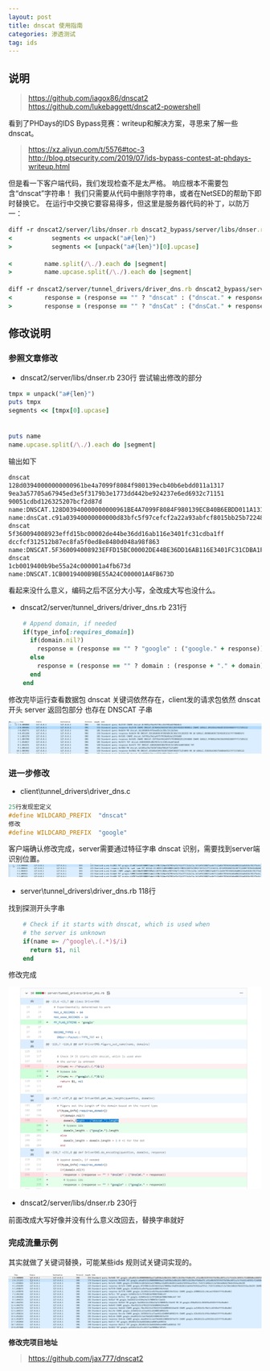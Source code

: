 ```yaml
---
layout: post
title: dnscat 使用指南
categories: 渗透测试
tag: ids
---
```


## 说明

> https://github.com/iagox86/dnscat2
> https://github.com/lukebaggett/dnscat2-powershell

看到了PHDays的IDS Bypass竞赛：writeup和解决方案，寻思来了解一些dnscat。
> https://xz.aliyun.com/t/5576#toc-3
> http://blog.ptsecurity.com/2019/07/ids-bypass-contest-at-phdays-writeup.html

但是看一下客户端代码，我们发现检查不是太严格。 响应根本不需要包含“dnscat”字符串！ 我们只需要从代码中删除字符串，或者在NetSED的帮助下即时替换它。 在运行中交换它要容易得多，但这里是服务器代码的补丁，以防万一：

```ruby
diff -r dnscat2/server/libs/dnser.rb dnscat2_bypass/server/libs/dnser.rb
<           segments << unpack("a#{len}")
>           segments << [unpack("a#{len}")[0].upcase]

<         name.split(/\./).each do |segment|
>         name.upcase.split(/\./).each do |segment|

diff -r dnscat2/server/tunnel_drivers/driver_dns.rb dnscat2_bypass/server/tunnel_drivers/driver_dns.rb
<         response = (response == "" ? "dnscat" : ("dnscat." + response))
>         response = (response == "" ? "dnsCat" : ("dnsCat." + response))
```

## 修改说明

### 参照文章修改

- dnscat2/server/libs/dnser.rb  230行
尝试输出修改的部分

```ruby
tmpx = unpack("a#{len}")
puts tmpx
segments << [tmpx[0].upcase]


puts name
name.upcase.split(/\./).each do |segment|
```

输出如下

```text
dnscat
128d03940000000000961be4a7099f8084f980139ecb40b6ebdd011a1317
9ea3a57705a67945ed3e5f3179b3e1773dd442be924237e6ed6932c71151
90051cdbd126325207bcf2d87d
name:DNSCAT.128D03940000000000961BE4A7099F8084F980139ECB40B6EBDD011A1317.9EA3A57705A67945ED3E5F3179B3E1773DD442BE924237E6ED6932C71151.90051CDBD126325207BCF2D87D
name:dnsCat.c91a03940000000000d83bfc5f97cefcf2a22a93abfcf8015bb25b722482077.f8dd8761a554591e4e72e76e2a94fc3756e25ba0305f72a8db46ef97559a768.017f24417e1068585169
dnscat
5f360094008923effd15bc00002de44be36dd16ab116e3401fc31cdba1ff
dccfcf312512b87ec8fa5f0ed8e8480d048a98f863
name:DNSCAT.5F360094008923EFFD15BC00002DE44BE36DD16AB116E3401FC31CDBA1FF.DCCFCF312512B87EC8FA5F0ED8E8480D048A98F863
dnscat
1cb0019400b9be55a24c000001a4fb673d
name:DNSCAT.1CB0019400B9BE55A24C000001A4FB673D
```

看起来没什么意义，编码之后不区分大小写，全改成大写也没什么。

- dnscat2/server/tunnel_drivers/driver_dns.rb  231行

```ruby
    # Append domain, if needed
    if(type_info[:requires_domain])
      if(domain.nil?)
        response = (response == "" ? "google" : ("google." + response))
      else
        response = (response == "" ? domain : (response + "." + domain))
      end
    end
```
 
修改完毕运行查看数据包 dnscat 关键词依然存在，client发的请求包依然 dnscat 开头
server 返回包部分 也存在 DNSCAT 子串

![](/styles/images/2019-7/dnscatpcap.jpg)

### 进一步修改

- client\tunnel_drivers\driver_dns.c

```c
25行发现宏定义
#define WILDCARD_PREFIX  "dnscat"
修改
#define WILDCARD_PREFIX  "google"
```

客户端确认修改完成，server需要通过特征字串 dnscat 识别，需要找到server端识别位置。
![](/styles/images/2019-7/dnscatclient.jpg)

- server\tunnel_drivers\driver_dns.rb 118行

找到探测开头字串

```ruby
    # Check if it starts with dnscat, which is used when
    # the server is unknown
    if(name =~ /^google\.(.*)$/i)
      return $1, nil
    end
```

修改完成

![](/styles/images/2019-7/dnscatbypass.jpg)

- dnscat2/server/libs/dnser.rb 230行

前面改成大写好像并没有什么意义改回去，替换字串就好

### 完成流量示例

其实就做了关键词替换，可能某些ids 规则试关键词实现的。

![](/styles/images/2019-7/dnscatdone.jpg)

**修改完项目地址**

> https://github.com/jax777/dnscat2
